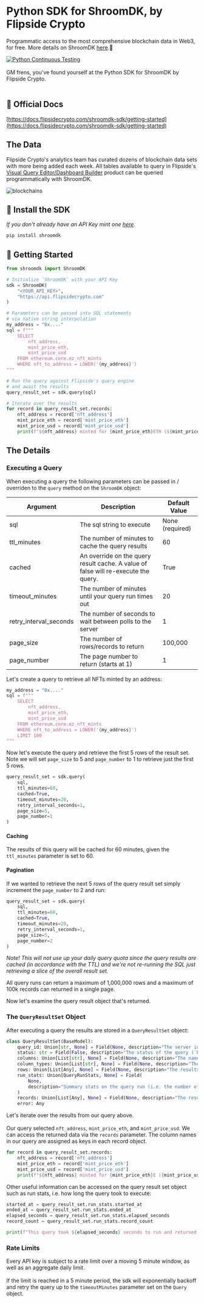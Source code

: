 # Python SDK for ShroomDK, by Flipside Crypto

Programmatic access to the most comprehensive blockchain data in Web3, for free. More details on ShroomDK [here](https://sdk.flipsidecrypto.xyz).🥳

[![Python Continuous Testing](https://github.com/FlipsideCrypto/sdk/actions/workflows/ci_python.yml/badge.svg)](https://github.com/FlipsideCrypto/sdk/actions/workflows/ci_python.yml)
<br>
<br>
GM frens, you've found yourself at the Python SDK for ShroomDK by Flipside Crypto.
<br>
<br>

## 📖 Official Docs
[https://docs.flipsidecrypto.com/shroomdk-sdk/getting-started](https://docs.flipsidecrypto.com/shroomdk-sdk/getting-started)

## The Data
Flipside Crypto's analytics team has curated dozens of blockchain data sets with more being added each week. All tables available to query in Flipside's [Visual Query Editor/Dashboard Builder](https://flipside.new) product can be queried programmatically with ShroomDK. 

![blockchains](https://sdk.flipsidecrypto.xyz/media/shroomdk/blockchains.png)


## 💾 Install the SDK
<em>If you don't already have an API Key mint one [here](https://sdk.flipsidecrypto.xyz).</em>
```bash
pip install shroomdk
```

## 🦾 Getting Started
```python
from shroomdk import ShroomDK

# Initialize `ShroomDK` with your API Key
sdk = ShroomDK(
    "<YOUR_API_KEY>",
    "https://api.flipsidecrypto.com"
)

# Parameters can be passed into SQL statements 
# via native string interpolation
my_address = "0x...."
sql = f"""
    SELECT 
        nft_address, 
        mint_price_eth, 
        mint_price_usd 
    FROM ethereum.core.ez_nft_mints 
    WHERE nft_to_address = LOWER('{my_address}')
"""

# Run the query against Flipside's query engine 
# and await the results
query_result_set = sdk.query(sql)

# Iterate over the results
for record in query_result_set.records:
    nft_address = record['nft_address']
    mint_price_eth = record['mint_price_eth']
    mint_price_usd = record['mint_price_usd']
    print(f"${nft_address} minted for {mint_price_eth}ETH (${mint_price_usd})")
```

## The Details

### Executing a Query
When executing a query the following parameters can be passed in / overriden to the `query` method on the `ShroomDK` object:

| Argument               | Description                                                                        | Default Value   |
|------------------------|------------------------------------------------------------------------------------|-----------------|
| sql                    | The sql string to execute                                                          | None (required) |
| ttl_minutes            | The number of minutes to cache the query results                                   | 60              |
| cached                 | An override on the query result cache. A value of false will re-execute the query. | True            |
| timeout_minutes        | The number of minutes until your query run times out                               | 20              |
| retry_interval_seconds | The number of seconds to wait between polls to the server                           | 1               |
| page_size              | The number of rows/records to return                                               | 100,000         |
| page_number            | The page number to return (starts at 1)                                            | 1               |

Let's create a query to retrieve all NFTs minted by an address:

```python
my_address = "0x...."
sql = f"""
    SELECT 
        nft_address, 
        mint_price_eth, 
        mint_price_usd 
    FROM ethereum.core.ez_nft_mints 
    WHERE nft_to_address = LOWER('{my_address}')
    LIMIT 100
"""
```

Now let's execute the query and retrieve the first 5 rows of the result set. Note we will set `page_size` to 5 and `page_number` to 1 to retrieve just the first 5 rows. 

```python
query_result_set = sdk.query(
    sql,
    ttl_minutes=60,
    cached=True,
    timeout_minutes=20,
    retry_interval_seconds=1,
    page_size=5,
    page_number=1
)
```

#### Caching
The results of this query will be cached for 60 minutes, given the `ttl_minutes` parameter is set to 60. 

#### Pagination 
If we wanted to retrieve the next 5 rows of the query result set simply increment the `page_number` to 2 and run:
```python
query_result_set = sdk.query(
    sql,
    ttl_minutes=60,
    cached=True,
    timeout_minutes=20,
    retry_interval_seconds=1,
    page_size=5,
    page_number=2
)
```
<em>Note! This will not use up your daily query quota since the query results are cached (in accordance with the TTL) and we're not re-running the SQL just retrieving a slice of the overall result set.</em>

All query runs can return a maximum of 1,000,000 rows and a maximum of 100k records can returned in a single page. 

Now let's examine the query result object that's returned.

### The `QueryResultSet` Object
After executing a query the results are stored in a `QueryResultSet` object:

```python
class QueryResultSet(BaseModel):
    query_id: Union[str, None] = Field(None, description="The server id of the query")
    status: str = Field(False, description="The status of the query (`PENDING`, `FINISHED`, `ERROR`)")
    columns: Union[List[str], None] = Field(None, description="The names of the columns in the result set")
    column_types: Union[List[str], None] = Field(None, description="The type of the columns in the result set")
    rows: Union[List[Any], None] = Field(None, description="The results of the query")
    run_stats: Union[QueryRunStats, None] = Field(
        None,
        description="Summary stats on the query run (i.e. the number of rows returned, the elapsed time, etc)",
    )
    records: Union[List[Any], None] = Field(None, description="The results of the query transformed as an array of objects")
    error: Any
```
Let's iterate over the results from our query above.
<br>
<br>
Our query selected `nft_address`, `mint_price_eth`, and `mint_price_usd`. We can access the returned data via the `records` parameter. The column names in our query are assigned as keys in each record object.

```python
for record in query_result_set.records:
    nft_address = record['nft_address']
    mint_price_eth = record['mint_price_eth']
    mint_price_usd = record['mint_price_usd']
    print(f"${nft_address} minted for {mint_price_eth}E ({mint_price_usd})USD")
```

Other useful information can be accessed on the query result set object such as run stats, i.e. how long the query took to execute:

```python
started_at = query_result_set.run_stats.started_at
ended_at = query_result_set.run_stats.ended_at
elapsed_seconds = query_result_set.run_stats.elapsed_seconds
record_count = query_result_set.run_stats.record_count

print(f"This query took ${elapsed_seconds} seconds to run and returned {record_count} records from the database.")
```

### Rate Limits

Every API key is subject to a rate limit over a moving 5 minute window, as well as an aggregate daily limit.
<br>
<br>
If the limit is reached in a 5 minute period, the sdk will exponentially backoff and retry the query up to the `timeoutMinutes` parameter set on the `Query` object.

